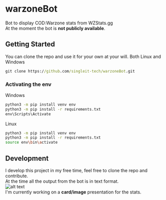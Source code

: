# warzoneBot
Bot to display COD:Warzone stats from WZStats.gg\
At the moment the bot is <b>not publicly available</b>.

## Getting Started

You can clone the repo and use it for your own at your will.
Both Linux and Windows
 ```cmd
git clone https://github.com/singleit-tech/warzoneBot.git
 ```

### Activating the env
Windows
 ```cmd
 python3 -m pip install venv env
 python3 -m pip install -r requirements.txt
 env\Scripts\Activate
 ```
 
 Linux
 ```bash
 python3 -m pip install venv env
 python3 -m pip install -r requirements.txt
 source env\bin\activate
 ```
## Development

I develop this project in my free time, feel free to clone the repo and contribute.\
At the time all the output from the bot is in text format.\
![alt text](https://i.gyazo.com/e088311ede70cc8c7b7b85f6a51bc8f2.png)\
I'm currently working on a <b>card/image</b> presentation for the stats.
